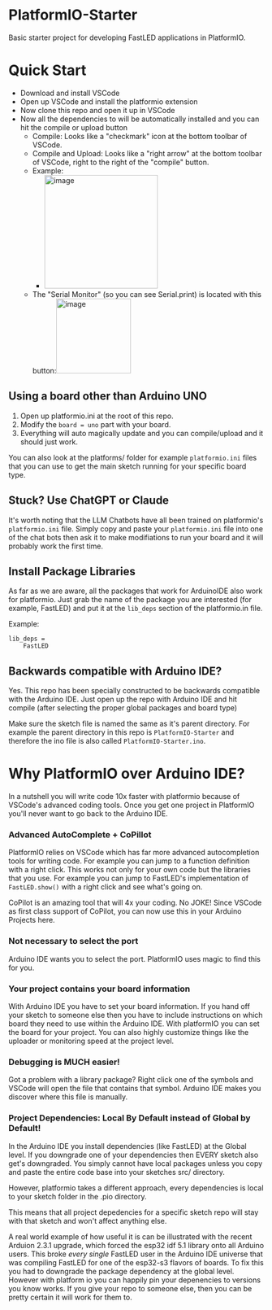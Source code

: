 # PlatformIO-Starter

Basic starter project for developing FastLED applications in PlatformIO.

# Quick Start

  * Download and install VSCode
  * Open up VSCode and install the platformio extension
  * Now clone this repo and open it up in VSCode
  * Now all the dependencies to will be automatically installed and you can hit the compile or upload button
    * Compile: Looks like a "checkmark" icon at the bottom toolbar of VSCode.
    * Compile and Upload: Looks like a "right arrow" at the bottom toolbar of VSCode, right to the right of the "compile" button.
    * Example:
      * <img width="223" alt="image" src="https://github.com/user-attachments/assets/81c94d7b-cc50-46fd-ad7d-ced91c254d36">
    * The "Serial Monitor" (so you can see Serial.print) is located with this button:<img width="147" alt="image" src="https://github.com/user-attachments/assets/ed57b60d-a5b8-4dee-8b45-2a7f5616004c">



## Using a board other than Arduino UNO

  1. Open up platformio.ini at the root of this repo.
  2. Modify the `board = uno` part with your board.
  3. Everything will auto magically update and you can compile/upload and it should just work.

You can also look at the platforms/ folder for example `platformio.ini` files that you can use to get the main sketch running for your specific board type.

## Stuck? Use ChatGPT or Claude

It's worth noting that the LLM Chatbots have all been trained on platformio's `platformio.ini` file. Simply copy and paste your `platformio.ini` file into one of the chat bots then ask it to make modifiations to run your board and it will probably work the first time.

## Install Package Libraries

As far as we are aware, all the packages that work for ArduinoIDE also work for platformio. Just grab the name of the package you are interested (for example, FastLED) and put it at the `lib_deps` section of the platformio.in file.

Example:

```
lib_deps =
	FastLED
```

## Backwards compatible with Arduino IDE?

Yes. This repo has been specially constructed to be backwards compatible with the Arduino IDE. Just open up the repo with Arduino IDE and hit compile (after selecting the proper global packages and board type)

Make sure the sketch file is named the same as it's parent directory. For example the parent directory in this repo is `PlatformIO-Starter` and therefore the ino file is also called `PlatformIO-Starter.ino`.

# Why PlatformIO over Arduino IDE?

In a nutshell you will write code 10x faster with platformio because of VSCode's advanced coding tools. Once you get one project in PlatformIO you'll never want to go back to the Arduino IDE.


### Advanced AutoComplete + CoPillot

PlatformIO relies on VSCode which has far more advanced
autocompletion tools for writing code. For example you
can jump to a function definition with a right click. This works not only for your own code but the libraries that you use. For example you can jump to FastLED's implementation of `FastLED.show()` with a right click and
see what's going on.

CoPilot is an amazing tool that will 4x your coding. No JOKE! Since VSCode as first class support of CoPilot, you can now use this in your Arduino Projects here.

### Not necessary to select the port

Arduino IDE wants you to select the port. PlatformIO uses magic to find this for you.

### Your project contains your board information

With Arduino IDE you have to set your board information. If you hand off your sketch to someone else then you have to include instructions on which board they need to use within the Arduino IDE. With platformIO you can set the board for your project. You can also highly customize things like the uploader or monitoring speed at the project level.

### Debugging is MUCH easier!

Got a problem with a library package? Right click one of the symbols and VSCode will open the file that contains that symbol. Arduino IDE makes you discover where this file is manually.

### Project Dependencies: Local By Default instead of Global by Default!

In the Arduino IDE you install dependencies (like FastLED) at the Global level. If you downgrade one of your dependencies then EVERY sketch also get's downgraded. You simply cannot have local packages unless you copy and paste the entire code base into your sketches src/ directory.

However, platformio takes a different approach, every dependencies is local to your sketch folder in the .pio directory.

This means that all project depedencies for a specific sketch repo will stay with that sketch and won't affect anything else.

A real world example of how useful it is can be illustrated with the recent Arduion 2.3.1 upgrade, which forced the esp32 idf 5.1 library onto all Arduino users. This broke *every single* FastLED user in the Arduino IDE universe that was compiling FastLED for one of the esp32-s3 flavors of boards. To fix this you had to downgrade the package dependency at the global level. However with platform io you can happily pin your depenencies to versions you know works. If you give your repo to someone else, then you can be pretty certain it will work for them to.
